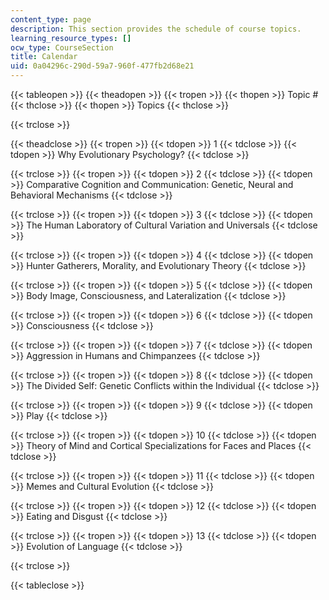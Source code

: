 ```yaml
---
content_type: page
description: This section provides the schedule of course topics.
learning_resource_types: []
ocw_type: CourseSection
title: Calendar
uid: 0a04296c-290d-59a7-960f-477fb2d68e21
---
```


{{< tableopen >}}
{{< theadopen >}}
{{< tropen >}}
{{< thopen >}}
Topic #
{{< thclose >}}
{{< thopen >}}
Topics
{{< thclose >}}

{{< trclose >}}

{{< theadclose >}}
{{< tropen >}}
{{< tdopen >}}
1
{{< tdclose >}}
{{< tdopen >}}
Why Evolutionary Psychology?
{{< tdclose >}}

{{< trclose >}}
{{< tropen >}}
{{< tdopen >}}
2
{{< tdclose >}}
{{< tdopen >}}
Comparative Cognition and Communication: Genetic, Neural and Behavioral Mechanisms
{{< tdclose >}}

{{< trclose >}}
{{< tropen >}}
{{< tdopen >}}
3
{{< tdclose >}}
{{< tdopen >}}
The Human Laboratory of Cultural Variation and Universals
{{< tdclose >}}

{{< trclose >}}
{{< tropen >}}
{{< tdopen >}}
4
{{< tdclose >}}
{{< tdopen >}}
Hunter Gatherers, Morality, and Evolutionary Theory
{{< tdclose >}}

{{< trclose >}}
{{< tropen >}}
{{< tdopen >}}
5
{{< tdclose >}}
{{< tdopen >}}
Body Image, Consciousness, and Lateralization
{{< tdclose >}}

{{< trclose >}}
{{< tropen >}}
{{< tdopen >}}
6
{{< tdclose >}}
{{< tdopen >}}
Consciousness
{{< tdclose >}}

{{< trclose >}}
{{< tropen >}}
{{< tdopen >}}
7
{{< tdclose >}}
{{< tdopen >}}
Aggression in Humans and Chimpanzees
{{< tdclose >}}

{{< trclose >}}
{{< tropen >}}
{{< tdopen >}}
8
{{< tdclose >}}
{{< tdopen >}}
The Divided Self: Genetic Conflicts within the Individual
{{< tdclose >}}

{{< trclose >}}
{{< tropen >}}
{{< tdopen >}}
9
{{< tdclose >}}
{{< tdopen >}}
Play
{{< tdclose >}}

{{< trclose >}}
{{< tropen >}}
{{< tdopen >}}
10
{{< tdclose >}}
{{< tdopen >}}
Theory of Mind and Cortical Specializations for Faces and Places
{{< tdclose >}}

{{< trclose >}}
{{< tropen >}}
{{< tdopen >}}
11
{{< tdclose >}}
{{< tdopen >}}
Memes and Cultural Evolution
{{< tdclose >}}

{{< trclose >}}
{{< tropen >}}
{{< tdopen >}}
12
{{< tdclose >}}
{{< tdopen >}}
Eating and Disgust
{{< tdclose >}}

{{< trclose >}}
{{< tropen >}}
{{< tdopen >}}
13
{{< tdclose >}}
{{< tdopen >}}
Evolution of Language
{{< tdclose >}}

{{< trclose >}}

{{< tableclose >}}